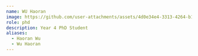 ```yaml
---
name: WU Haoran
image: https://github.com/user-attachments/assets/4d0e34e4-3313-4264-b152-e99a738af0d3
role: phd
description: Year 4 PhD Student
aliases:
  - Haoran Wu
  - Wu Haoran
---
```

